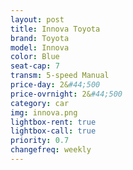 ```yaml
---
layout: post
title: Innova Toyota
brand: Toyota
model: Innova
color: Blue
seat-cap: 7
transm: 5-speed Manual
price-day: 2&#44;500
price-ovrnight: 2&#44;500
category: car
img: innova.png
lightbox-rent: true
lightbox-call: true
priority: 0.7
changefreq: weekly
---
```

